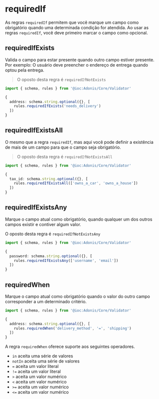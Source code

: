 # requiredIf

As regras `requiredIf` permitem que você marque um campo como obrigatório quando uma determinada condição for atendida. Ao usar as regras `requiredIf`, você deve primeiro marcar o campo como opcional.

## requiredIfExists
Valida o campo para estar presente quando outro campo estiver presente. Por exemplo: O usuário deve preencher o endereço de entrega quando optou pela entrega.

> O oposto desta regra é `requiredIfNotExists`

```ts
import { schema, rules } from '@ioc:Adonis/Core/Validator'

{
  address: schema.string.optional({}, [
    rules.requiredIfExists('needs_delivery')
  ])
}
```

## requiredIfExistsAll
O mesmo que a regra `requiredIf`, mas aqui você pode definir a existência de mais de um campo para que o campo seja obrigatório.

> O oposto desta regra é `requiredIfNotExistsAll`

```ts
import { schema, rules } from '@ioc:Adonis/Core/Validator'

{
  tax_id: schema.string.optional({}, [
    rules.requiredIfExistsAll(['owns_a_car', 'owns_a_house'])
  ])
}
```
 
## requiredIfExistsAny
Marque o campo atual como obrigatório, quando qualquer um dos outros campos existir e contiver algum valor.

O oposto desta regra é `requiredIfNotExistsAny`

```ts
import { schema, rules } from '@ioc:Adonis/Core/Validator'

{
  password: schema.string.optional({}, [
    rules.requiredIfExistsAny(['username', 'email'])
  ])
}
```

## requiredWhen
Marque o campo atual como obrigatório quando o valor do outro campo corresponder a um determinado critério.

```ts
import { schema, rules } from '@ioc:Adonis/Core/Validator'

{
  address: schema.string.optional({}, [
    rules.requiredWhen('delivery_method', '=', 'shipping')
  ])
}
```

A regra `requiredWhen` oferece suporte aos seguintes operadores.

* `in` aceita uma série de valores
* `notIn` aceita uma série de valores
* `=` aceita um valor literal
* `!=` aceita um valor literal
* `>` aceita um valor numérico
* `<` aceita um valor numérico
* `>=` aceita um valor numérico
* `<=` aceita um valor numérico
